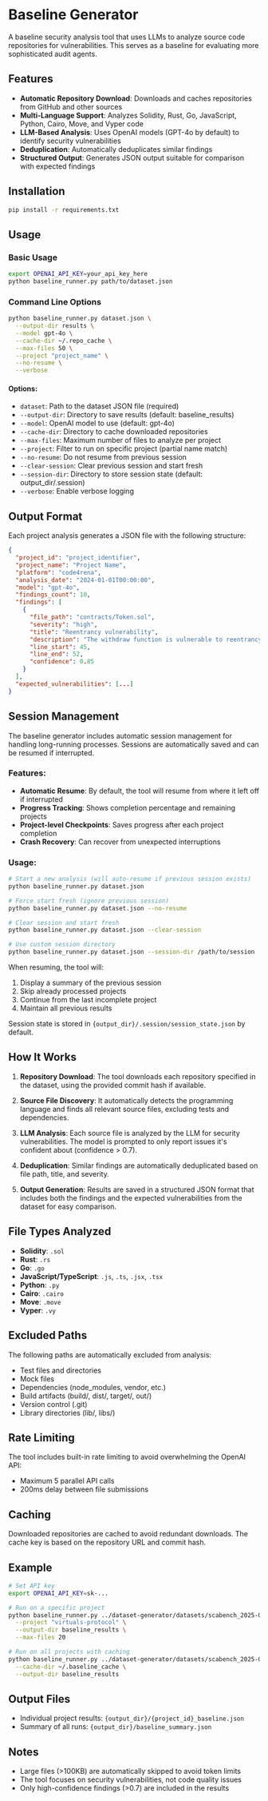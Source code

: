 # Baseline Generator

A baseline security analysis tool that uses LLMs to analyze source code repositories for vulnerabilities. This serves as a baseline for evaluating more sophisticated audit agents.

## Features

- **Automatic Repository Download**: Downloads and caches repositories from GitHub and other sources
- **Multi-Language Support**: Analyzes Solidity, Rust, Go, JavaScript, Python, Cairo, Move, and Vyper code
- **LLM-Based Analysis**: Uses OpenAI models (GPT-4o by default) to identify security vulnerabilities
- **Deduplication**: Automatically deduplicates similar findings
- **Structured Output**: Generates JSON output suitable for comparison with expected findings

## Installation

```bash
pip install -r requirements.txt
```

## Usage

### Basic Usage

```bash
export OPENAI_API_KEY=your_api_key_here
python baseline_runner.py path/to/dataset.json
```

### Command Line Options

```bash
python baseline_runner.py dataset.json \
  --output-dir results \
  --model gpt-4o \
  --cache-dir ~/.repo_cache \
  --max-files 50 \
  --project "project_name" \
  --no-resume \
  --verbose
```

#### Options:
- `dataset`: Path to the dataset JSON file (required)
- `--output-dir`: Directory to save results (default: baseline_results)
- `--model`: OpenAI model to use (default: gpt-4o)
- `--cache-dir`: Directory to cache downloaded repositories
- `--max-files`: Maximum number of files to analyze per project
- `--project`: Filter to run on specific project (partial name match)
- `--no-resume`: Do not resume from previous session
- `--clear-session`: Clear previous session and start fresh
- `--session-dir`: Directory to store session state (default: output_dir/.session)
- `--verbose`: Enable verbose logging

## Output Format

Each project analysis generates a JSON file with the following structure:

```json
{
  "project_id": "project_identifier",
  "project_name": "Project Name",
  "platform": "code4rena",
  "analysis_date": "2024-01-01T00:00:00",
  "model": "gpt-4o",
  "findings_count": 10,
  "findings": [
    {
      "file_path": "contracts/Token.sol",
      "severity": "high",
      "title": "Reentrancy vulnerability",
      "description": "The withdraw function is vulnerable to reentrancy...",
      "line_start": 45,
      "line_end": 52,
      "confidence": 0.85
    }
  ],
  "expected_vulnerabilities": [...]
}
```

## Session Management

The baseline generator includes automatic session management for handling long-running processes. Sessions are automatically saved and can be resumed if interrupted.

### Features:
- **Automatic Resume**: By default, the tool will resume from where it left off if interrupted
- **Progress Tracking**: Shows completion percentage and remaining projects
- **Project-level Checkpoints**: Saves progress after each project completion
- **Crash Recovery**: Can recover from unexpected interruptions

### Usage:

```bash
# Start a new analysis (will auto-resume if previous session exists)
python baseline_runner.py dataset.json

# Force start fresh (ignore previous session)
python baseline_runner.py dataset.json --no-resume

# Clear session and start fresh
python baseline_runner.py dataset.json --clear-session

# Use custom session directory
python baseline_runner.py dataset.json --session-dir /path/to/session
```

When resuming, the tool will:
1. Display a summary of the previous session
2. Skip already processed projects
3. Continue from the last incomplete project
4. Maintain all previous results

Session state is stored in `{output_dir}/.session/session_state.json` by default.

## How It Works

1. **Repository Download**: The tool downloads each repository specified in the dataset, using the provided commit hash if available.

2. **Source File Discovery**: It automatically detects the programming language and finds all relevant source files, excluding tests and dependencies.

3. **LLM Analysis**: Each source file is analyzed by the LLM for security vulnerabilities. The model is prompted to only report issues it's confident about (confidence > 0.7).

4. **Deduplication**: Similar findings are automatically deduplicated based on file path, title, and severity.

5. **Output Generation**: Results are saved in a structured JSON format that includes both the findings and the expected vulnerabilities from the dataset for easy comparison.

## File Types Analyzed

- **Solidity**: `.sol`
- **Rust**: `.rs`
- **Go**: `.go`
- **JavaScript/TypeScript**: `.js`, `.ts`, `.jsx`, `.tsx`
- **Python**: `.py`
- **Cairo**: `.cairo`
- **Move**: `.move`
- **Vyper**: `.vy`

## Excluded Paths

The following paths are automatically excluded from analysis:
- Test files and directories
- Mock files
- Dependencies (node_modules, vendor, etc.)
- Build artifacts (build/, dist/, target/, out/)
- Version control (.git)
- Library directories (lib/, libs/)

## Rate Limiting

The tool includes built-in rate limiting to avoid overwhelming the OpenAI API:
- Maximum 5 parallel API calls
- 200ms delay between file submissions

## Caching

Downloaded repositories are cached to avoid redundant downloads. The cache key is based on the repository URL and commit hash.

## Example

```bash
# Set API key
export OPENAI_API_KEY=sk-...

# Run on a specific project
python baseline_runner.py ../dataset-generator/datasets/scabench_2025-05_to_2025-08.json \
  --project "virtuals-protocol" \
  --output-dir baseline_results \
  --max-files 20

# Run on all projects with caching
python baseline_runner.py ../dataset-generator/datasets/scabench_2025-05_to_2025-08.json \
  --cache-dir ~/.baseline_cache \
  --output-dir baseline_results
```

## Output Files

- Individual project results: `{output_dir}/{project_id}_baseline.json`
- Summary of all runs: `{output_dir}/baseline_summary.json`

## Notes

- Large files (>100KB) are automatically skipped to avoid token limits
- The tool focuses on security vulnerabilities, not code quality issues
- Only high-confidence findings (>0.7) are included in the results